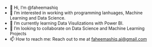 - 👋 Hi, I’m @faheemashiq
- 👀 I’m interested in working with programming lanhuages, Machine Learning and Data Science. 
- 🌱 I’m currently learning Data Visulizations with Power BI.
- 💞️ I’m looking to collaborate on Data Science and Machine Learning Projects 
- 📫 How to reach me: Reach out to me at faheemashiq.ai@gmail.com

<!---
faheemashiq/faheemashiq is a ✨ special ✨ repository because its `README.md` (this file) appears on your GitHub profile.
You can click the Preview link to take a look at your changes.
--->
